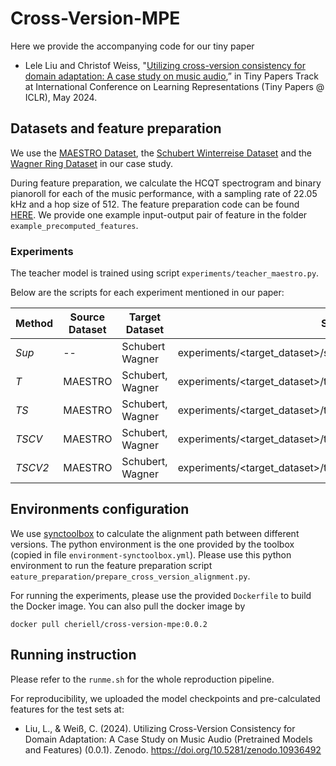 # Cross-Version-MPE

Here we provide the accompanying code for our tiny paper 

- Lele Liu and Christof Weiss, "[Utilizing cross-version consistency for domain adaptation: A case study on music audio](https://openreview.net/forum?id=ZNg3YQQKWT),” in Tiny Papers Track at International Conference on Learning Representations (Tiny Papers @ ICLR), May 2024.

## Datasets and feature preparation

We use the [MAESTRO Dataset](https://magenta.tensorflow.org/datasets/maestro), the [Schubert Winterreise Dataset](https://zenodo.org/records/3968389) and the [Wagner Ring Dataset](https://zenodo.org/records/7672157) in our case study. 

During feature preparation, we calculate the HCQT spectrogram and binary pianoroll for each of the music performance, with a sampling rate of 22.05 kHz and a hop size of 512.
The feature preparation code can be found [HERE](https://github.com/christofw/multipitch_architectures/blob/master/01_precompute_features.ipynb).
We provide one example input-output pair of feature in the folder `example_precomputed_features`.

### Experiments

The teacher model is trained using script `experiments/teacher_maestro.py`.

Below are the scripts for each experiment mentioned in our paper:

| Method    | Source Dataset    | Target Dataset    | Script                                                           |
| --------- | ----------------- | ----------------- | ---------------------------------------------------------------- |
| *Sup*     | --                | Schubert  Wagner  | experiments/<target_dataset>/supervised.py                         |
| *T*       | MAESTRO           | Schubert, Wagner  | experiments/<target_dataset>/teacher.py                            |
| *TS*      | MAESTRO           | Schubert, Wagner  | experiments/<target_dataset>/teacher_student.py                    |
| *TSCV*    | MAESTRO           | Schubert, Wagner  | experiments/<target_dataset>/teacher_student_cross_version_1.py    |
| *TSCV2*   | MAESTRO           | Schubert, Wagner  | experiments/<target_dataset>/teacher_student_cross_version_2.py    |

## Environments configuration

We use [synctoolbox](https://github.com/meinardmueller/synctoolbox) to calculate the alignment path between different versions. The python environment is the one provided by the toolbox (copied in file `environment-synctoolbox.yml`). Please use this python environment to run the feature preparation script `eature_preparation/prepare_cross_version_alignment.py`.

For running the experiments, please use the provided `Dockerfile` to build the Docker image. You can also pull the docker image by

    docker pull cheriell/cross-version-mpe:0.0.2

## Running instruction

Please refer to the `runme.sh` for the whole reproduction pipeline.

For reproducibility, we uploaded the model checkpoints and pre-calculated features for the test sets at:
- Liu, L., & Weiß, C. (2024). Utilizing Cross-Version Consistency for Domain Adaptation: A Case Study on Music Audio (Pretrained Models and Features) (0.0.1). Zenodo. https://doi.org/10.5281/zenodo.10936492


